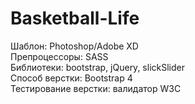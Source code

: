 # Basketball-Life  
Шаблон: Photoshop/Adobe XD  
Препроцессоры: SASS  
Библиотеки: bootstrap, jQuery, slickSlider  
Способ верстки: Bootstrap 4  
Тестирование верстки: валидатор W3C
